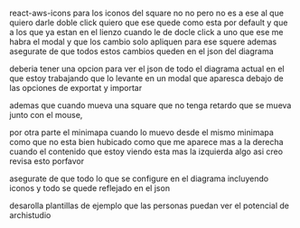 react-aws-icons para los iconos del square
no no pero no es a ese al que quiero darle doble click quiero que ese quede como esta por default y que a los que ya estan en el lienzo cuando le de docle click a uno que ese me habra el modal y que los cambio solo apliquen para ese squere ademas asegurate de que todos estos cambios queden en el json del diagrama

deberia tener una opcion para ver el json de todo el diagrama actual en el que estoy trabajando que lo levante en un modal que aparesca debajo de las opciones de exportat y importar

ademas que cuando mueva una square que no tenga retardo que se mueva junto con el mouse, 

por otra parte el minimapa cuando lo muevo desde el mismo minimapa como que no esta bien hubicado como que me aparece mas a la derecha cuando el contenido que estoy viendo esta mas la izquierda algo asi creo revisa esto porfavor


asegurate de que todo lo que se configure en el diagrama incluyendo iconos y todo se quede reflejado en el json 


desarolla plantillas de ejemplo que las personas puedan ver el potencial de archistudio